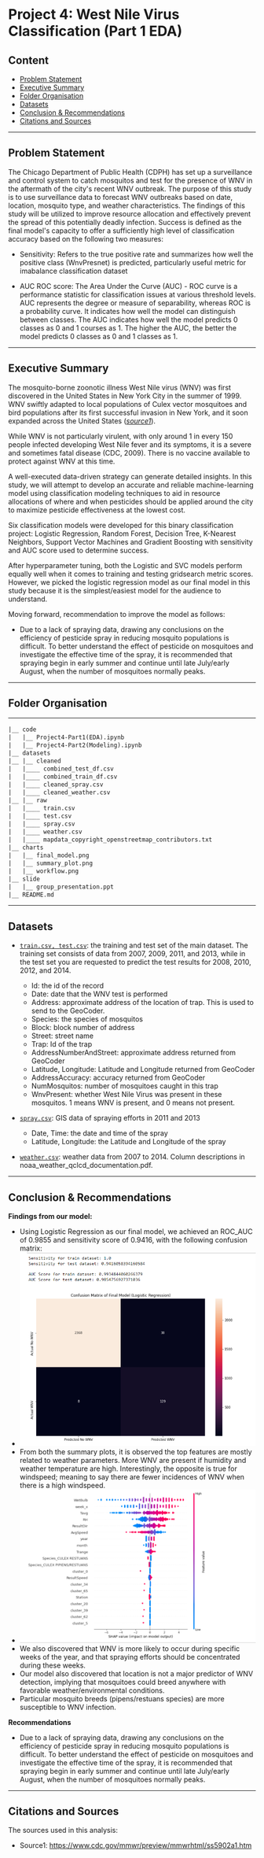 # Project 4: West Nile Virus Classification (Part 1 EDA)
## Content

- [Problem Statement](#Problem-Statement)
- [Executive Summary](#Executive-Summary)
- [Folder Organisation](#Folder-Organisation)
- [Datasets](#Datasets)
- [Conclusion & Recommendations](#Conclusion-&-Recommendations)
- [Citations and Sources](#Citations-and-Sources)

---

## Problem Statement
The Chicago Department of Public Health (CDPH) has set up a surveillance and control system to catch mosquitos and test for the presence of WNV in the aftermath of the city's recent WNV outbreak. The purpose of this study is to use surveillance data to forecast WNV outbreaks based on date, location, mosquito type, and weather characteristics. The findings of this study will be utilized to improve resource allocation and effectively prevent the spread of this potentially deadly infection. Success is defined as the final model's capacity to offer a sufficiently high level of classification accuracy based on the following two measures:

- Sensitivity: Refers to the true positive rate and summarizes how well the positive class (WnvPresnet) is predicted, particularly useful metric for imabalance classification dataset

- AUC ROC score: The Area Under the Curve (AUC) - ROC curve is a performance statistic for classification issues at various threshold levels. AUC represents the degree or measure of separability, whereas ROC is a probability curve. It indicates how well the model can distinguish between classes. The AUC indicates how well the model predicts 0 classes as 0 and 1 courses as 1. The higher the AUC, the better the model predicts 0 classes as 0 and 1 classes as 1.

---
## Executive Summary
The mosquito-borne zoonotic illness West Nile virus (WNV) was first discovered in the United States in New York City in the summer of 1999. WNV swiftly adapted to local populations of Culex vector mosquitoes and bird populations after its first successful invasion in New York, and it soon expanded across the United States ([*source1*](https://www.cdc.gov/mmwr/preview/mmwrhtml/ss5902a1.htm)).

While WNV is not particularly virulent, with only around 1 in every 150 people infected developing West Nile fever and its symptoms, it is a severe and sometimes fatal disease (CDC, 2009). There is no vaccine available to protect against WNV at this time.

A well-executed data-driven strategy can generate detailed insights. In this study, we will attempt to develop an accurate and reliable machine-learning model using classification modeling techniques to aid in resource allocations of where and when pesticides should be applied around the city to maximize pesticide effectiveness at the lowest cost.

Six classification models were developed for this binary classification project: Logistic Regression, Random Forest, Decision Tree, K-Nearest Neighbors, Support Vector Machines and Gradient Boosting with sensitivity and AUC score used to determine success.

After hyperparameter tuning, both the Logistic and SVC models perform equally well when it comes to training and testing gridsearch metric scores. However, we picked the logistic regression model as our final model in this study because it is the simplest/easiest model for the audience to understand.

Moving forward, recommendation to improve the model as follows:
- Due to a lack of spraying data, drawing any conclusions on the efficiency of pesticide spray in reducing mosquito populations is difficult. To better understand the effect of pesticide on mosquitoes and investigate the effective time of the spray, it is recommended that spraying begin in early summer and continue until late July/early August, when the number of mosquitoes normally peaks.

---

## Folder Organisation
---
    |__ code
    |   |__ Project4-Part1(EDA).ipynb   
    |   |__ Project4-Part2(Modeling).ipynb     
    |__ datasets
    |__ |__ cleaned
    |   |____ combined_test_df.csv
    |   |____ combined_train_df.csv
    |   |____ cleaned_spray.csv    
    |   |____ cleaned_weather.csv
    |__ |__ raw
    |   |____ train.csv
    |   |____ test.csv
    |   |____ spray.csv    
    |   |____ weather.csv
    |   |____ mapdata_copyright_openstreetmap_contributors.txt
    |__ charts
    |   |__ final_model.png
    |   |__ summary_plot.png
    |   |__ workflow.png
    |__ slide
    |   |__ group_presentation.ppt
    |__ README.md

---
## Datasets

* [`train.csv, test.csv`](../datasets/raw/train.csv):  the training and test set of the main dataset. The training set consists of data from 2007, 2009, 2011, and 2013, while in the test set you are requested to predict the test results for 2008, 2010, 2012, and 2014.
    - Id: the id of the record
    - Date: date that the WNV test is performed
    - Address: approximate address of the location of trap. This is used to send to the GeoCoder.
    - Species: the species of mosquitos
    - Block: block number of address
    - Street: street name
    - Trap: Id of the trap
    - AddressNumberAndStreet: approximate address returned from GeoCoder
    - Latitude, Longitude: Latitude and Longitude returned from GeoCoder
    - AddressAccuracy: accuracy returned from GeoCoder
    - NumMosquitos: number of mosquitoes caught in this trap
    - WnvPresent: whether West Nile Virus was present in these mosquitos. 1 means WNV is present, and 0 means not present.


* [`spray.csv`](../datasets/raw/spray.csv): GIS data of spraying efforts in 2011 and 2013
    - Date, Time: the date and time of the spray
    - Latitude, Longitude: the Latitude and Longitude of the spray

* [`weather.csv`](../datasets/raw/weather.csv): weather data from 2007 to 2014. Column descriptions in noaa_weather_qclcd_documentation.pdf.

---

## Conclusion & Recommendations
**Findings from our model:**
- Using Logistic Regression as our final model, we achieved an ROC_AUC of 0.9855 and sensitivity score of 0.9416, with the following confusion matrix:
- ![plot](./charts/final_model.png)
- From both the summary plots, it is observed the top features are mostly related to weather parameters. More WNV are present if humidity and weather temperature are high. Interestingly, the opposite is true for windspeed; meaning to say there are fewer incidences of WNV when there is a high windspeed.
- ![plot](./charts/summary_plot.png)
- We also discovered that WNV is more likely to occur during specific weeks of the year, and that spraying efforts should be concentrated during these weeks.
- Our model also discovered that location is not a major predictor of WNV detection, implying that mosquitoes could breed anywhere with favorable weather/environmental conditions.
- Particular mosquito breeds (pipens/restuans species) are more susceptible to WNV infection.


**Recommendations**
- Due to a lack of spraying data, drawing any conclusions on the efficiency of pesticide spray in reducing mosquito populations is difficult. To better understand the effect of pesticide on mosquitoes and investigate the effective time of the spray, it is recommended that spraying begin in early summer and continue until late July/early August, when the number of mosquitoes normally peaks.
---

## Citations and Sources
The sources used in this analysis:
- Source1: https://www.cdc.gov/mmwr/preview/mmwrhtml/ss5902a1.htm
